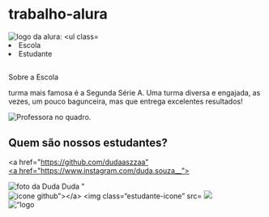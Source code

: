 # trabalho-alura
<!DOCTYPE html>
<html lang="en"
<head>
      <meta charset="UTF-8"> 
      <meta http-equiv="X-UA-Compatible" content="IE=edge">
      <meta name="viewport"content="width=device-width, initial-scale=1.0">
      <title>Document</title>
      <link rel="stylesheet" href="style.css">
      <link rel="preconnect" href="https://fonts.googleapis.com">
      <link rel="preconnect" href="https://fonts-gstatic.com” crossorigin>
    <link href="https://fonts-googleapis.com/css2?family=Poppins:wghtg@200;400;700&display=swap" rel="style sheet”>
</head>
< body>
       <header class="cabecalho">
            <img class="cabecalho-imagem" src="alurastart logo-png" alt="logo da alura:
<ul class="cabecalho-lista">
     <li class="cabecalho-lista-item">Escola</1i>
     <li class="cabecalho-lista-item">Estudante</li>
</ul>
</header>
<section class="escola">
      <div class= “escola-div-conteudo”>
   <h2 class="escola-titulo"></h2>Sobre a Escola</h2>
   <p class="escola-texto-um"><A escola Alura foi fundada em 2010 com o objetivo de ensinar Pensamento Computacional através da Programação.
   <p class= "escola-texto-dois"> turma mais famosa é a Segunda Série A. Uma turma diversa e engajada, as vezes, um pouco bagunceira, mas que entrega excelentes resultados!</p>
</div> 
   <img class ="escola-imagem” src-"Formula-bro-png" alt="Professora no quadro.">
        </section> 
        <section class="estudante">
<h2 class= “estudante-titulo”> Quem são nossos estudantes?</h2>
<div class="estudante-todos"></div>
<div class=“estudante-div“>
    
   <a href="https://github.com/dudaaszzaa” 
   <a href="https://www.tiktok.com/@dudaaszza?_">  
   <a href="https://www.instagram.com/duda.souza__”>  
   
<div class="estudante-div">
<img class= “estudante-imagem” src="duda.jpeg" alt="foto da Duda"
<h3 class= “estudante-nome”> Duda</h3>
"<img class=“estudante-icone”src="github.png" alt="icone github”></a> 
<img class=“estudante-icone” src="linkedin.png" alt=“icone linkedin”></a>
<img class=“estudante-icone” src="instagram.png” alt="icone instagram”></a>
</div>

</div>
  </section>
<footer class=“rodape”>
<img class=“rodape-imagem” src=“alura.start logo.png” alt=“logo da alura start”>

</footer>
</body>
</html>
